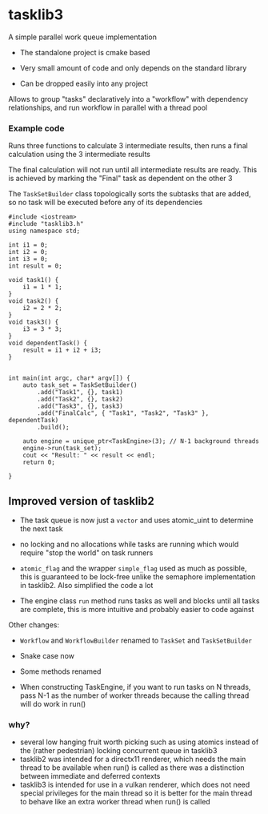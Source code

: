 # tasklib3

A simple parallel work queue implementation
 
 * The standalone project is cmake based
 
 * Very small amount of code and only depends on the standard library
 
 * Can be dropped easily into any project

Allows to group "tasks" declaratively into a "workflow" with dependency relationships, and run workflow in parallel with a thread pool


### Example code

Runs three functions to calculate 3 intermediate results, then runs a final calculation using the 3 intermediate results

The final calculation will not run until all intermediate results are ready. This is achieved by marking the "Final" task as dependent on the other 3

The `TaskSetBuilder` class topologically sorts the subtasks that are added, so no task will be executed before any of its dependencies

```
#include <iostream>
#include "tasklib3.h"
using namespace std;

int i1 = 0;
int i2 = 0;
int i3 = 0;
int result = 0;

void task1() {
	i1 = 1 * 1;
}
void task2() {
	i2 = 2 * 2;
}
void task3() {
	i3 = 3 * 3;
}
void dependentTask() {
	result = i1 + i2 + i3;
}


int main(int argc, char* argv[]) {
	auto task_set = TaskSetBuilder()
		.add("Task1", {}, task1)
		.add("Task2", {}, task2)
		.add("Task3", {}, task3)
		.add("FinalCalc", { "Task1", "Task2", "Task3" }, dependentTask)
		.build();

    auto engine = unique_ptr<TaskEngine>(3); // N-1 background threads
    engine->run(task_set);
	cout << "Result: " << result << endl;
    return 0;

}
```

## Improved version of tasklib2
 
 * The task queue is now just a `vector` and uses atomic_uint to determine the next task 
 
 * no locking and no allocations while tasks are running which would require "stop the world" on task runners
 
 * `atomic_flag` and the wrapper `simple_flag` used as much as possible, this is guaranteed to be lock-free unlike the semaphore implementation in tasklib2. Also simplified the code a lot
 
 * The engine class `run` method runs tasks as well and blocks until all tasks are complete, this is more intuitive and probably easier to code against

Other changes:
 
 * `Workflow` and `WorkflowBuilder` renamed to `TaskSet` and `TaskSetBuilder`
 
 * Snake case now
 
 * Some methods renamed
 
 * When constructing TaskEngine, if you want to run tasks on N threads, pass N-1 as the number of worker threads because the calling thread will do work in run()


### why?

- several low hanging fruit worth picking such as using atomics instead of the (rather pedestrian) locking concurrent queue in tasklib3
- tasklib2 was intended for a directx11 renderer, which needs the main thread to be available when run() is called as there was a distinction between immediate and deferred contexts
- tasklib3 is intended for use in a vulkan renderer, which does not need special privileges for the main thread so it is better for the main thread to behave like an extra worker thread when run() is called